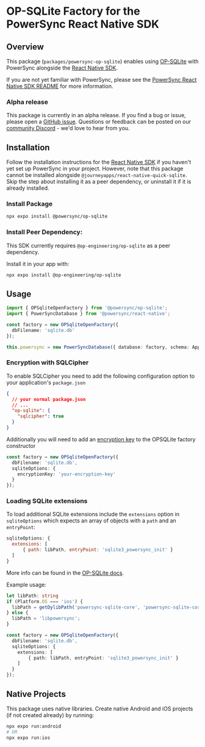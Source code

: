 # OP-SQLite Factory for the PowerSync React Native SDK

## Overview

This package (`packages/powersync-op-sqlite`) enables using [OP-SQLite](https://github.com/op-engineering/op-sqlite) with PowerSync alongside the [React Native SDK](https://docs.powersync.com/client-sdk-references/react-native-and-expo).

If you are not yet familiar with PowerSync, please see the [PowerSync React Native SDK README](https://github.com/powersync-ja/powersync-js/tree/main/packages/react-native) for more information.

### Alpha release

This package is currently in an alpha release. If you find a bug or issue, please open a [GitHub issue](https://github.com/powersync-ja/powersync-js/issues). Questions or feedback can be posted on our [community Discord](https://discord.gg/powersync) - we'd love to hear from you.

## Installation

Follow the installation instructions for the [React Native SDK](https://github.com/powersync-ja/powersync-js/tree/main/packages/react-native) if you haven't yet set up PowerSync in your project. However, note that this package cannot be installed alongside `@journeyapps/react-native-quick-sqlite`. Skip the step about installing it as a peer dependency, or uninstall it if it is already installed.

### Install Package

```bash
npx expo install @powersync/op-sqlite
```

### Install Peer Dependency:

This SDK currently requires `@op-engineering/op-sqlite` as a peer dependency.

Install it in your app with:

```bash
npx expo install @op-engineering/op-sqlite
```

## Usage

```typescript
import { OPSqliteOpenFactory } from '@powersync/op-sqlite';
import { PowerSyncDatabase } from '@powersync/react-native';

const factory = new OPSqliteOpenFactory({
  dbFilename: 'sqlite.db'
});

this.powersync = new PowerSyncDatabase({ database: factory, schema: AppSchema });
```

### Encryption with SQLCipher

To enable SQLCipher you need to add the following configuration option to your application's `package.json`

```json
{
  // your normal package.json
  // ...
  "op-sqlite": {
    "sqlcipher": true
  }
}
```

Additionally you will need to add an [encryption key](https://www.zetetic.net/sqlcipher/sqlcipher-api/#key) to the OPSQLite factory constructor

```typescript
const factory = new OPSqliteOpenFactory({
  dbFilename: 'sqlite.db',
  sqliteOptions: {
    encryptionKey: 'your-encryption-key'
  }
});
```

### Loading SQLite extensions

To load additional SQLite extensions include the `extensions` option in `sqliteOptions` which expects an array of objects with a `path` and an `entryPoint`:

```js
sqliteOptions: {
  extensions: [
      { path: libPath, entryPoint: 'sqlite3_powersync_init' }
  ]
}
```

More info can be found in the [OP-SQLite docs](https://op-engineering.github.io/op-sqlite/docs/api/#loading-extensions).

Example usage:

```ts
let libPath: string
if (Platform.OS === 'ios') {
  libPath = getDylibPath('powersync-sqlite-core', 'powersync-sqlite-core')
} else {
  libPath = 'libpowersync';
}

const factory = new OPSqliteOpenFactory({
  dbFilename: 'sqlite.db',
  sqliteOptions: {
    extensions: [
        { path: libPath, entryPoint: 'sqlite3_powersync_init' }
    ]
  }
});
```

## Native Projects

This package uses native libraries. Create native Android and iOS projects (if not created already) by running:

```bash
npx expo run:android
# OR
npx expo run:ios
```

